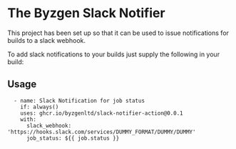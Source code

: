 # The Byzgen Slack Notifier

This project has been set up so that it can be used to issue notifications for builds to a slack webhook.

To add slack notifications to your builds just supply the following in your build:

## Usage

```
  - name: Slack Notification for job status
    if: always()
    uses: ghcr.io/byzgenltd/slack-notifier-action@0.0.1
    with:
      slack_webhook: 'https://hooks.slack.com/services/DUMMY_FORMAT/DUMMY/DUMMY'
      job_status: ${{ job.status }}
```